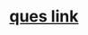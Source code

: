 # <a href="https://practice.geeksforgeeks.org/problems/longest-repeating-subsequence2004/1">ques link</a>
